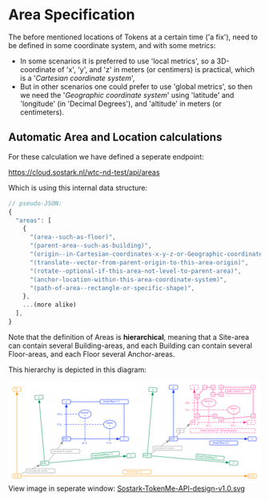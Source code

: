 # Area Specification

The before mentioned locations of Tokens at a certain time ('a fix'), need to be defined in some coordinate system, and with some metrics:

- In some scenarios it is preferred to use 'local metrics', so a 3D-coordinate of 'x', 'y', and 'z' in meters (or centimers) is practical, which is a '*Cartesian coordinate system*',
- But in other scenarios one could prefer to use 'global metrics', so then we need the '*Geographic coordinate system*' using 'latitude' and 'longitude' (in 'Decimal Degrees'), and 'altitude' in meters (or centimeters).

## Automatic Area and Location calculations

For these calculation we have defined a seperate endpoint:

<span class="mono">https://cloud.sostark.nl/wtc-nd-test/api/areas</span>

Which is using this internal data structure:

```js
// pseudo-JSON:
{
  "areas": [
    { 
      "(area--such-as-floor)",
      "(parent-area--such-as-building)",
      "(origin--in-Cartesian-coordinates-x-y-z-or-Geographic-coordinates-lat-long-alt)",
      "(translate--vector-from-parent-origin-to-this-area-origin)", 
      "(rotate--optional-if-this-area-not-level-to-parent-area)",
      "(anchor-location-within-this-area-coordinate-system)",
      "(path-of-area--rectangle-or-specific-shape)",
    },
    ...(more alike)
  ],
}
```

Note that the definition of Areas is **hierarchical**, meaning that a Site-area can contain several Building-areas, and each Building can contain several Floor-areas, and each Floor several Anchor-areas.

This hierarchy is depicted in this diagram:

<img src="img/Sostark-TokenMe-API-design-v1.0.svg" /> <br>
View image in seperate window: <a href="./img/Sostark-TokenMe-API-design-v1.0.svg" target="_blank">Sostark-TokenMe-API-design-v1.0.svg</a>

